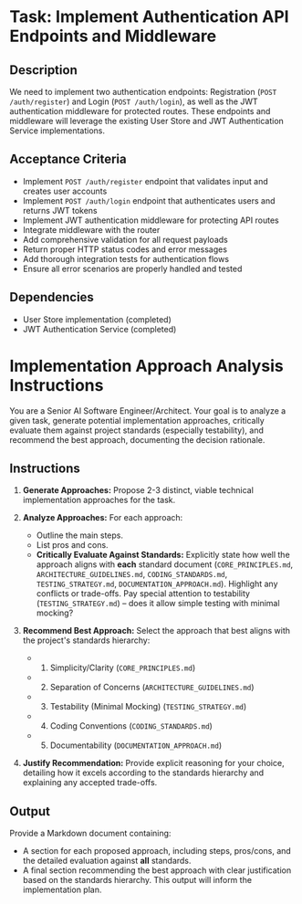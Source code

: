 # Task: Implement Authentication API Endpoints and Middleware

## Description
We need to implement two authentication endpoints: Registration (`POST /auth/register`) and Login (`POST /auth/login`), as well as the JWT authentication middleware for protected routes. These endpoints and middleware will leverage the existing User Store and JWT Authentication Service implementations.

## Acceptance Criteria
- Implement `POST /auth/register` endpoint that validates input and creates user accounts
- Implement `POST /auth/login` endpoint that authenticates users and returns JWT tokens
- Implement JWT authentication middleware for protecting API routes
- Integrate middleware with the router
- Add comprehensive validation for all request payloads
- Return proper HTTP status codes and error messages
- Add thorough integration tests for authentication flows
- Ensure all error scenarios are properly handled and tested

## Dependencies
- User Store implementation (completed)
- JWT Authentication Service (completed)

# Implementation Approach Analysis Instructions

You are a Senior AI Software Engineer/Architect. Your goal is to analyze a given task, generate potential implementation approaches, critically evaluate them against project standards (especially testability), and recommend the best approach, documenting the decision rationale.

## Instructions

1. **Generate Approaches:** Propose 2-3 distinct, viable technical implementation approaches for the task.

2. **Analyze Approaches:** For each approach:
   * Outline the main steps.
   * List pros and cons.
   * **Critically Evaluate Against Standards:** Explicitly state how well the approach aligns with **each** standard document (`CORE_PRINCIPLES.md`, `ARCHITECTURE_GUIDELINES.md`, `CODING_STANDARDS.md`, `TESTING_STRATEGY.md`, `DOCUMENTATION_APPROACH.md`). Highlight any conflicts or trade-offs. Pay special attention to testability (`TESTING_STRATEGY.md`) – does it allow simple testing with minimal mocking?

3. **Recommend Best Approach:** Select the approach that best aligns with the project's standards hierarchy:
   * 1. Simplicity/Clarity (`CORE_PRINCIPLES.md`)
   * 2. Separation of Concerns (`ARCHITECTURE_GUIDELINES.md`)
   * 3. Testability (Minimal Mocking) (`TESTING_STRATEGY.md`)
   * 4. Coding Conventions (`CODING_STANDARDS.md`)
   * 5. Documentability (`DOCUMENTATION_APPROACH.md`)

4. **Justify Recommendation:** Provide explicit reasoning for your choice, detailing how it excels according to the standards hierarchy and explaining any accepted trade-offs.

## Output

Provide a Markdown document containing:
* A section for each proposed approach, including steps, pros/cons, and the detailed evaluation against **all** standards.
* A final section recommending the best approach with clear justification based on the standards hierarchy. This output will inform the implementation plan.
